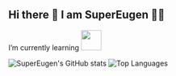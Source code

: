## Hi there 👋  I am SuperEugen 🦸‍♂️

I’m currently learning <img src="https://cdn.jsdelivr.net/gh/devicons/devicon@latest/icons/godot/godot-original.svg" width=40 height=40/>

![SuperEugen's GitHub stats](https://github-readme-stats.vercel.app/api?username=supereugen&show_icons=true&custom_title=SuperEugen's%20Github%20Stats)
![Top Languages](https://github-readme-stats.vercel.app/api/top-langs/?username=supereugen&layout=compact)

